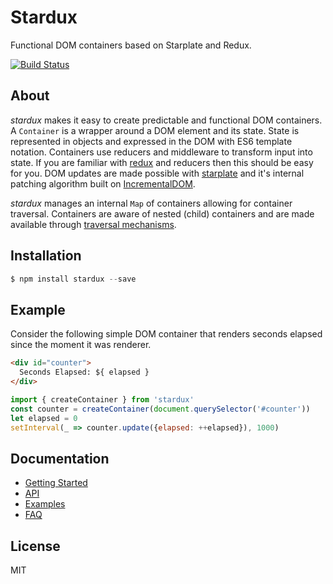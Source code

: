# Stardux

Functional DOM containers based on Starplate and Redux.

[![Build
Status](https://travis-ci.org/littlstar/stardux.svg?branch=master)](https://travis-ci.org/littlstar/stardux)

## About

*stardux* makes it easy to create predictable and functional DOM containers.
A `Container` is a wrapper around a DOM element and its state. State is
represented in objects and expressed in the DOM with ES6 template
notation. Containers use reducers and middleware to transform input
into state. If you are familiar with
[redux](https://github.com/rackt/redux) and reducers then this should be
easy for you. DOM updates are made possible with
[starplate](https://github.com/littlstar/starplate) and it's internal
patching algorithm built on
[IncrementalDOM](https://github.com/google/incremental-dom).

*stardux* manages an internal `Map` of containers allowing for container
traversal. Containers are aware of nested (child) containers and are
made available through [traversal mechanisms](manual/advanced.md#traversal).

## Installation

```js
$ npm install stardux --save
```

## Example

Consider the following simple DOM container that renders seconds elapsed
since the moment it was renderer.

```html
<div id="counter">
  Seconds Elapsed: ${ elapsed }
</div>
```

```js
import { createContainer } from 'stardux'
const counter = createContainer(document.querySelector('#counter'))
let elapsed = 0
setInterval(_ => counter.update({elapsed: ++elapsed}), 1000)
```

## Documentation

* [Getting Started](manual/usage.md)
* [API](manual/api.md)
* [Examples](manual/examples.md)
* [FAQ](manual/faq.md)

## License

MIT
